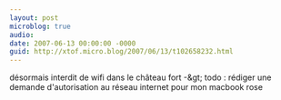 ```yaml
---
layout: post
microblog: true
audio: 
date: 2007-06-13 00:00:00 -0000
guid: http://xtof.micro.blog/2007/06/13/t102658232.html
---
```

désormais interdit de wifi dans le château fort -&amp;gt;  todo : rédiger une demande d'autorisation au réseau internet pour mon macbook rose
